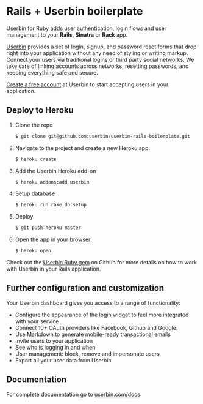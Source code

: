Rails + Userbin boilerplate
======================================

Userbin for Ruby adds user authentication, login flows and user management to your **Rails**, **Sinatra** or **Rack** app.

[Userbin](https://userbin.com) provides a set of login, signup, and password reset forms that drop right into your application without any need of styling or writing markup. Connect your users via traditional logins or third party social networks. We take care of linking accounts across networks, resetting passwords, and keeping everything safe and secure.

[Create a free account](https://userbin.com) at Userbin to start accepting users in your application.

Deploy to Heroku
----------------

1. Clone the repo

    ```bash
    $ git clone git@github.com:userbin/userbin-rails-boilerplate.git
    ```

1. Navigate to the project and create a new Heroku app:

    ```bash
    $ heroku create
    ```

1. Add the Userbin Heroku add-on

    ```bash
    $ heroku addons:add userbin
    ```

1. Setup database

    ```bash
    $ heroku run rake db:setup
    ```

1. Deploy

    ```bash
    $ git push heroku master
    ```

1. Open the app in your browser:

    ```bash
    $ heroku open
    ```

Check out the [Userbin Ruby gem](https://github.com/userbin/userbin-ruby) on Github for more details on how to work with Userbin in your Rails application.


Further configuration and customization
---------------------------------------

Your Userbin dashboard gives you access to a range of functionality:

- Configure the appearance of the login widget to feel more integrated with your service
- Connect 10+ OAuth providers like Facebook, Github and Google.
- Use Markdown to generate mobile-ready transactional emails
- Invite users to your application
- See who is logging in and when
- User management: block, remove and impersonate users
- Export all your user data from Userbin


Documentation
-------------
For complete documentation go to [userbin.com/docs](https://userbin.com/docs)